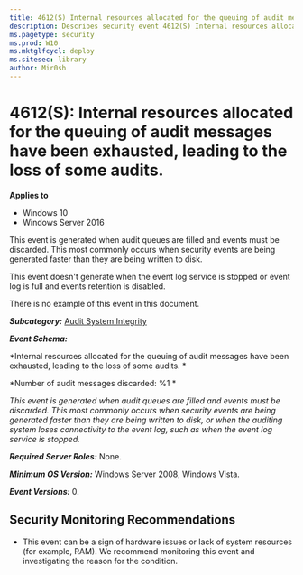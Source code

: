 ```yaml
---
title: 4612(S) Internal resources allocated for the queuing of audit messages have been exhausted, leading to the loss of some audits. (Windows 10)
description: Describes security event 4612(S) Internal resources allocated for the queuing of audit messages have been exhausted, leading to the loss of some audits.
ms.pagetype: security
ms.prod: W10
ms.mktglfcycl: deploy
ms.sitesec: library
author: Mir0sh
---
```


# 4612(S): Internal resources allocated for the queuing of audit messages have been exhausted, leading to the loss of some audits.

**Applies to**
-   Windows 10
-   Windows Server 2016


This event is generated when audit queues are filled and events must be discarded. This most commonly occurs when security events are being generated faster than they are being written to disk.

This event doesn't generate when the event log service is stopped or event log is full and events retention is disabled.

There is no example of this event in this document.

***Subcategory:***&nbsp;[Audit System Integrity](audit-system-integrity.md)

***Event Schema:***

*Internal resources allocated for the queuing of audit messages have been exhausted, leading to the loss of some audits. *

*Number of audit messages discarded: %1 *

*This event is generated when audit queues are filled and events must be discarded. This most commonly occurs when security events are being generated faster than they are being written to disk, or when the auditing system loses connectivity to the event log, such as when the event log service is stopped.*

***Required Server Roles:*** None.

***Minimum OS Version:*** Windows Server 2008, Windows Vista.

***Event Versions:*** 0.

## Security Monitoring Recommendations

-   This event can be a sign of hardware issues or lack of system resources (for example, RAM). We recommend monitoring this event and investigating the reason for the condition.

